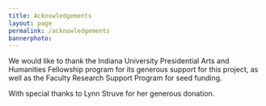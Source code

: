 ```yaml
---
title: Acknowledgements
layout: page
permalink: /acknowledgements
bannerphoto: 
---
```

We would like to thank the Indiana University Presidential Arts and Humanities Fellowship program for its generous support for this project, as well as the Faculty Research Support Program for seed funding.

With special thanks to Lynn Struve for her generous donation.